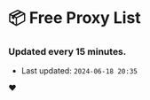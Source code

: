 # :package: Free Proxy List
### Updated every 15 minutes.

- Last updated: `2024-06-18 20:35`

:heart:
